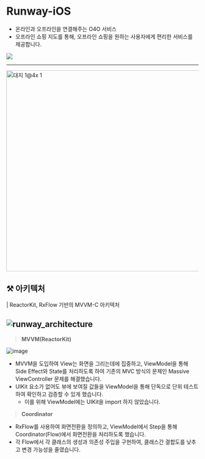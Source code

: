 # Runway-iOS
- 온라인과 오프라인을 연결해주는 O4O 서비스
- 오프라인 쇼핑 지도를 통해, 오프라인 쇼핑을 원하는 사용자에게 편리한 서비스를 제공합니다.

<a href="https://apps.apple.com/us/app/%EB%9F%B0%EC%9B%A8%EC%9D%B4-runway-%EB%82%B4-%EC%86%90-%EC%95%88%EC%9D%98-%EA%B0%84%ED%8E%B8%ED%95%9C-%ED%8C%A8%EC%85%98-%EC%87%BC%ED%95%91-%EC%A7%80%EB%8F%84/id1671808515">
 <img src = "https://user-images.githubusercontent.com/69136340/165884844-de14d6f9-5e3a-4796-b880-f79d88186b27.png">
</a>

---
<img width="526" alt="대지 1@4x 1" src="https://user-images.githubusercontent.com/46420281/227476808-80d481f2-a55f-4522-ba0e-efc7b8b7d8b4.png">

## ⚒ 아키텍처

| ReactorKit, RxFlow 기반의 MVVM-C 아키텍처

![runway_architecture](https://user-images.githubusercontent.com/46420281/228124620-0e3f8f20-13f2-47b8-88f5-09b435e9dbfc.png)
---
> **MVVM(ReactorKit)**

 ![image](https://user-images.githubusercontent.com/46420281/227477622-78ab297d-f315-4048-ae9b-e40e7d925272.png)
 - MVVM을 도입하여 View는 화면을 그리는데에 집중하고, ViewModel을 통해 Side Effect와 State를 처리하도록 하여 기존의 MVC 방식의 문제인 Massive ViewController 문제를 해결했습니다.
 - UIKit 요소가 없어도 뷰에 보여질 값들을 ViewModel을 통해 단독으로 단위 테스트하여 확인하고 검증할 수 있게 했습니다.
   - 이를 위해 ViewModel에는 UIKit을 import 하지 않았습니다.
 
> **Coordinator**
 - RxFlow를 사용하여 화면전환을 정의하고, ViewModel에서 Step을 통해 Coordinator(Flow)에서 화면전환을 처리하도록 했습니다. 
 - 각 Flow에서 각 클래스의 생성과 의존성 주입을 구현하여, 클래스간 결합도를 낮추고 변경 가능성을 줄였습니다.
 
 
